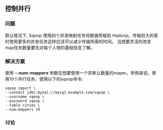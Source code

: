 <h2>控制并行</h2>

<h3>问题</h3>
默认情况下, Sqoop 使用四个并发映射任务将数据传输到 Hadoop。传输较大的表时使用更多的并发任务这样应该可以减少传输所需的时间。
当想要灵活的改变map任务数量要先对每个人物的基础信息了解。

<h3>解决方案</h3>

使用 **--num-mappers** 参数在想要使用一个非默认数量的maper。举例来说，使用10个并行任务，使用以下的sqoop命令:

```
sqoop import \
--connect jdbc:mysql://mysql.example.com/sqoop \
--username sqoop \
--password sqoop \
--table cities \
--num-mappers 10
```

<h3>讨论</h3>
